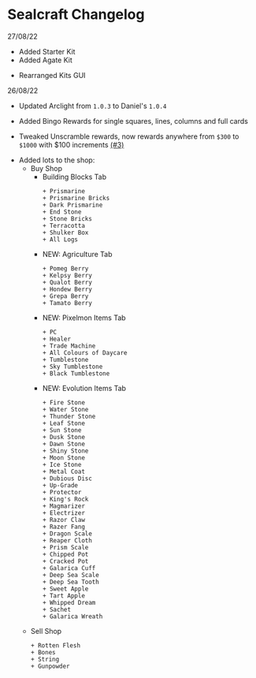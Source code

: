 # Sealcraft Changelog
27/08/22
+ Added Starter Kit
+ Added Agate Kit
- Rearranged Kits GUI



26/08/22
- Updated Arclight from `1.0.3` to Daniel's `1.0.4`
+ Added Bingo Rewards for single squares, lines, columns and full cards
- Tweaked Unscramble rewards, now rewards anywhere from `$300` to `$1000` with $100 increments [(#3)](https://github.com/SansMe69/Sealcraft/issues/3)
+ Added lots to the shop:
	- Buy Shop
		- Building Blocks Tab
			```
			+ Prismarine
			+ Prismarine Bricks
			+ Dark Prismarine
			+ End Stone
			+ Stone Bricks
			+ Terracotta
			+ Shulker Box
			+ All Logs
			``` 
		+ NEW: Agriculture Tab
			```
			+ Pomeg Berry
			+ Kelpsy Berry
			+ Qualot Berry
			+ Hondew Berry
			+ Grepa Berry
			+ Tamato Berry
			```
		+ NEW: Pixelmon Items Tab
			```
			+ PC
			+ Healer
			+ Trade Machine
			+ All Colours of Daycare
			+ Tumblestone
			+ Sky Tumblestone
			+ Black Tumblestone
			```
		+ NEW: Evolution Items Tab
			```
			+ Fire Stone
			+ Water Stone
			+ Thunder Stone
			+ Leaf Stone
			+ Sun Stone
			+ Dusk Stone
			+ Dawn Stone
			+ Shiny Stone
			+ Moon Stone
			+ Ice Stone
			+ Metal Coat
			+ Dubious Disc
			+ Up-Grade
			+ Protector
			+ King's Rock
			+ Magmarizer
			+ Electrizer
			+ Razor Claw
			+ Razer Fang
			+ Dragon Scale
			+ Reaper Cloth
			+ Prism Scale
			+ Chipped Pot
			+ Cracked Pot
			+ Galarica Cuff
			+ Deep Sea Scale
			+ Deep Sea Tooth
			+ Sweet Apple
			+ Tart Apple
			+ Whipped Dream
			+ Sachet
			+ Galarica Wreath
			```
	- Sell Shop
		```
		+ Rotten Flesh
		+ Bones
		+ String
		+ Gunpowder
		```